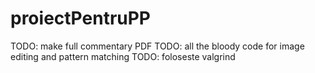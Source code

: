 # proiectPentruPP
TODO: make full commentary PDF
TODO: all the bloody code for image editing and pattern matching
TODO: foloseste valgrind
